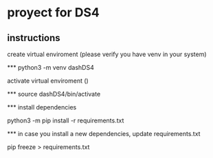 # proyect for DS4

## instructions

create virtual enviroment (please verify you have venv in your system)

*** python3 -m venv dashDS4 

activate virtual enviroment ()

*** source dashDS4/bin/activate  

*** install dependencies

python3 -m pip install -r requirements.txt

*** in case you install a new dependencies, update requirements.txt

pip freeze > requirements.txt